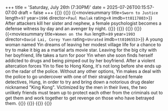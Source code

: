 +++
title = 'Saturday, July 26th (7:30PM)'
date = 2025-07-26T00:15:57-07:00
draft = false
+++
{{<movienight>}}
{{<movie>}}
{{<moviesummary title=`Sworn to Justice` length=`97` year=`1996` director=`Paul Maslak` rating=`R` imdb=`tt0117803`>}}
After attackers kill her sister and nephew, a female psychologist becomes a defense witness by day and an avenger by night.
{{</moviesummary>}}
{{<movietrailer GDWRQ6wZrQY>}}
{{</movie>}}
{{<movie>}}
{{<moviesummary title=`Women on the Run` length=`89` year=`1993` director=`David Lai, Corey Yuen` rating=`Unrated` imdb=`tt0106553`>}}
A young woman named Yin dreams of leaving her modest village life for a chance to try to make it big as a martial arts movie star. Leaving for the big city with her boyfriend, life takes a turn for poor Yin when she soon finds herself addicted to drugs and being pimped out by her boyfriend. After a violent altercation forces Yin to flee to Hong Kong, it's not long before she ends up on the radar of the police. Without any other options, Yin makes a deal with the police to go undercover with one of their straight-laced female detectives, Hung, in order to try and bring down a notorious drug dealer nicknamed "King Kong". Victimized by the men in their lives, the two unlikely friends must team up to protect each other from the criminals out to get them and work together to get revenge on those who have betrayed them. 
{{</moviesummary>}}
{{<movietrailer qQGqBybNP2M>}}
{{</movie>}}
{{</movienight>}}